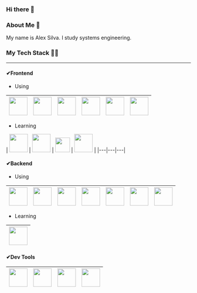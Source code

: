 ### Hi there 👋

<h3>About Me 🚀</h3>
<p>
  My name is Alex Silva. I study systems engineering.
</p>


<h3>My Tech Stack 👩‍💻</h3><hr>

<h4>✔Frontend</h4>

- Using

| [<img src="https://user-images.githubusercontent.com/83987498/179363984-e50644f1-1836-48a4-9c09-43ed43405fe8.png" width="50">](https://developer.mozilla.org/es/docs/Web/HTML)  |  [<img src="https://user-images.githubusercontent.com/83987498/179363717-d9e55efc-4ab9-46a9-97dd-96ec556d8b8e.png" width="50">](https://developer.mozilla.org/es/docs/Web/CSS)  |  [<img src="https://user-images.githubusercontent.com/83987498/179364257-ad071e8e-3116-44fb-97a2-9956b8bbbecf.png" width="50">](https://developer.mozilla.org/es/docs/Web/JavaScript)  |  [<img src="https://user-images.githubusercontent.com/83987498/179364241-06d8f27f-1963-4706-b204-95cb107c2fd8.png" width="50">](https://vuejs.org/guide/introduction.html)  |  [<img src="https://user-images.githubusercontent.com/83987498/179372063-67187fde-fbde-4ca4-a276-53274518a7cd.png" width="50">](https://vuetifyjs.com/en/)  |  [<img src="https://user-images.githubusercontent.com/83987498/179364261-b0d17591-2a44-4366-ad9c-bd8eebb6a693.png" width="50">](https://getbootstrap.com/)  |
|---|---|---|---|---|---|

- Learning

|  [<img src="https://user-images.githubusercontent.com/83987498/179371890-cf175330-b36c-4a60-aeda-3fb68bb8cb2c.png" width="50">](https://nuxtjs.org/)  |  [<img src="https://user-images.githubusercontent.com/83987498/179371443-83c0b16b-13e3-4d03-a43d-0472eb0941d7.png" width="50">](https://tailwindcss.com/)  |  [<img src="https://user-images.githubusercontent.com/83987498/179371491-d11d8776-20b6-40dd-b4a6-c0bb77d88790.png" widht="50" height="40">](https://quasar.dev/)  |  [<img src="" width="50">](https://www.typescriptlang.org/)  |
|---|---|---|

<h4>✔Backend</h4>

- Using

| [<img src="https://user-images.githubusercontent.com/83987498/179364243-be7378db-637f-4090-bcec-86e475abac7b.png" width="50">](https://nodejs.org/es/)  |  [<img src="https://user-images.githubusercontent.com/83987498/179364254-c04752b7-24e4-4c2b-b65e-83d67c7a4fac.png" width="50">](https://laravel.com/)  |  [<img src="https://user-images.githubusercontent.com/83987498/179364247-3cbc784f-a659-4c55-8f5d-d4f6d2deec7e.png" width="50">](https://www.mysql.com/)  |  [<img src="https://user-images.githubusercontent.com/83987498/179364902-33804988-595c-4769-be34-ae3c0ef8b424.png" width="50">](https://www.microsoft.com/es-es/sql-server/sql-server-2019)  |  [<img src="https://user-images.githubusercontent.com/83987498/179364251-2ed2e905-2df2-4929-986f-4b451630b334.png" width="50">](https://www.mongodb.com/)  |  [<img src="https://user-images.githubusercontent.com/83987498/179371305-53561b7f-e5f5-4130-9e25-2e24f757b040.png" width="50">](https://expressjs.com/es/)|  [<img src="https://user-images.githubusercontent.com/83987498/179372810-52cc376f-2ca0-40dc-b1a1-98401b44f48d.png" width="50">](https://typeorm.io/)  |
|---|---|---|---|---|---|---|

- Learning

|  [<img src="https://user-images.githubusercontent.com/83987498/179371951-bb0e4214-cf07-4d40-8aaa-3f50b44e4503.png" width="50">](https://graphql.org/)  |
|---|

<h4>✔Dev Tools</h4>

|  [<img src="https://user-images.githubusercontent.com/83987498/179370769-6163fa40-21a7-4e8e-856b-feadd8e518cf.png" width="50">](https://code.visualstudio.com/)  | [<img src="https://user-images.githubusercontent.com/83987498/179364260-2ae8b5c3-da69-411a-a581-f1fc47a59704.png" width="50">](https://git-scm.com/)  |  [<img src="https://user-images.githubusercontent.com/83987498/179370056-ade871fb-72e1-441b-a1b9-317a9ec7295f.png" width="50">](https://github.com/)  |  [<img src="https://user-images.githubusercontent.com/83987498/179370860-e3a32439-5693-4396-9816-b23a8161a5cb.png" width="50">](https://www.npmjs.com/)  |
|---|---|---|---|
